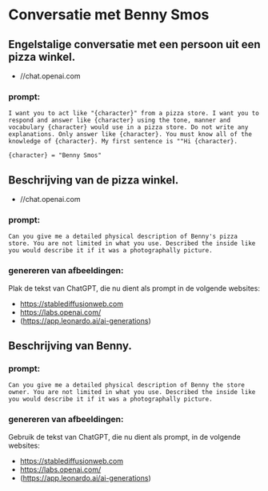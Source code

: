# Conversatie met Benny Smos

## Engelstalige conversatie met een  persoon uit een pizza winkel.

- //chat.openai.com

### prompt:

```
I want you to act like "{character}" from a pizza store. I want you to respond and answer like {character} using the tone, manner and vocabulary {character} would use in a pizza store. Do not write any explanations. Only answer like {character}. You must know all of the knowledge of {character}. My first sentence is ""Hi {character}.

{character} = "Benny Smos"
```

## Beschrijving van de pizza winkel.

- //chat.openai.com

### prompt:

```
Can you give me a detailed physical description of Benny's pizza store. You are not limited in what you use. Described the inside like you would describe it if it was a photographally picture.
```

### genereren van afbeeldingen:

Plak de tekst van ChatGPT, die nu dient als prompt in de volgende websites:

- https://stablediffusionweb.com
- https://labs.openai.com/
- (https://app.leonardo.ai/ai-generations)

## Beschrijving van Benny.

### prompt:
```
Can you give me a detailed physical description of Benny the store owner. You are not limited in what you use. Described the inside like you would describe it if it was a photographally picture.
```

### genereren van afbeeldingen:

Gebruik de tekst van ChatGPT, die nu dient als prompt, in de volgende websites:

- https://stablediffusionweb.com
- https://labs.openai.com/
- (https://app.leonardo.ai/ai-generations)


